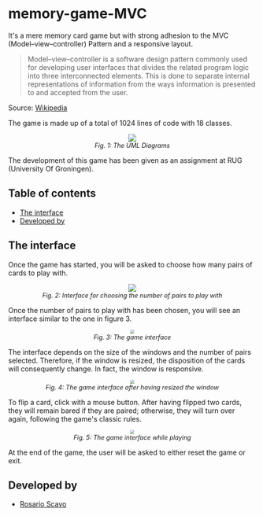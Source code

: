 # memory-game-MVC

It's a mere memory card game but with strong adhesion to the MVC (Model–view–controller) Pattern and a responsive
layout.

> Model–view–controller is a software design pattern commonly used for developing user interfaces that divides the related program logic into three interconnected elements. This is done to separate internal representations of information from the ways information is presented to and accepted from the user.

Source: [Wikipedia](https://en.wikipedia.org/wiki/Model%E2%80%93view%E2%80%93controller "Model–view–controller")

The game is made up of a total of 1024 lines of code with 18 classes.

<p style="text-align: center; font-size: 90%">
    <img src="https://drive.google.com/uc?export=view&id=1-VZGh3gJmEAtM1HXctG1oD4hNOn-YWVK" />
    <br>
    <em>Fig. 1: The UML Diagrams</em>
</p>

The development of this game has been given as an assignment at RUG (University Of Groningen).

## Table of contents

- [The interface](#the-interface)
- [Developed by](#developed-by)

## The interface

Once the game has started, you will be asked to choose how many pairs of cards to play with.

<p style="text-align: center; font-size: 90%">
    <img src="https://drive.google.com/uc?export=view&id=1q4ECIBUep8IVmC8xEWbduCcb0LvQ0VSr" />
    <br>
    <em>Fig. 2: Interface for choosing the number of pairs to play with</em>
</p>

Once the number of pairs to play with has been chosen, you will see an interface similar to the one in figure 3.

<p style="text-align: center; font-size: 90%">
    <img src="https://drive.google.com/uc?export=view&id=1UB5VsTGgW1WJO-zbICHwK-ddrXKMMF0Y" style="zoom:50%"/>
    <br>
    <em>Fig. 3: The game interface</em>
</p>

The interface depends on the size of the windows and the number of pairs selected. Therefore, if the window is resized, the disposition of the cards will consequently change. In fact, the window is responsive.

<p style="text-align: center; font-size: 90%">
    <img src="https://drive.google.com/uc?export=view&id=1_nZAogx02WbXRoLezyQ2HhBzM7VPXy7i" style="zoom:50%"/>
    <br>
    <em>Fig. 4: The game interface after having resized the window</em>
</p>

To flip a card, click with a mouse button.
After having flipped two cards, they will remain bared if they are paired; otherwise, they will turn over again, following the game's classic rules.

<p style="text-align: center; font-size: 90%">
    <img src="https://drive.google.com/uc?export=view&id=1e4v9LVcMFxSpHaJvGr9IBOVm3oLuXrmF" style="zoom:50%"/>
    <br>
    <em>Fig. 5: The game interface while playing</em>
</p>

At the end of the game, the user will be asked to either reset the game or exit.

## Developed by

- [Rosario Scavo](https://github.com/PerseRos) 

